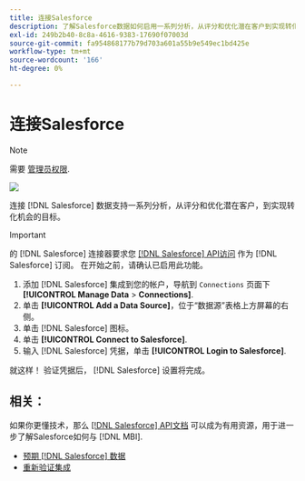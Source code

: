 ```yaml
---
title: 连接Salesforce
description: 了解Salesforce数据如何启用一系列分析，从评分和优化潜在客户到实现转化机会的目标。
exl-id: 249b2b40-8c8a-4616-9383-17690f07003d
source-git-commit: fa954868177b79d703a601a55b9e549ec1bd425e
workflow-type: tm+mt
source-wordcount: '166'
ht-degree: 0%

---
```


# 连接Salesforce

>[!NOTE]
>
>需要 [管理员权限](../../../administrator/user-management/user-management.md).

![](../../../assets/Salesforce_Logo.png)

连接 [!DNL Salesforce] 数据支持一系列分析，从评分和优化潜在客户，到实现转化机会的目标。

>[!IMPORTANT]
>
>的 [!DNL Salesforce] 连接器要求您 [[!DNL Salesforce] API访问](../integrations/salesforce.md) 作为 [!DNL Salesforce] 订阅。 在开始之前，请确认已启用此功能。

1. 添加 [!DNL Salesforce] 集成到您的帐户，导航到 `Connections` 页面下 **[!UICONTROL Manage Data** > **Connections]**.
1. 单击 **[!UICONTROL Add a Data Source]**，位于“数据源”表格上方屏幕的右侧。
1. 单击 [!DNL Salesforce] 图标。
1. 单击 **[!UICONTROL Connect to Salesforce]**.
1. 输入 [!DNL Salesforce] 凭据，单击 **[!UICONTROL Login to Salesforce]**.

就这样！ 验证凭据后， [!DNL Salesforce] 设置将完成。

## 相关：

如果你更懂技术，那么 [[!DNL Salesforce] API文档](https://developer.salesforce.com/docs/atlas.en-us.api_rest.meta/api_rest/intro_what_is_rest_api.htm) 可以成为有用资源，用于进一步了解Salesforce如何与 [!DNL MBI].

* [预期 [!DNL Salesforce] 数据](../integrations/salesforce-data.md)
* [重新验证集成](https://experienceleague.adobe.com/docs/commerce-knowledge-base/kb/how-to/mbi-reauthenticating-integrations.html?lang=en)
